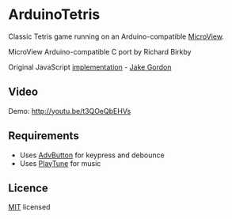 ArduinoTetris
=============

Classic Tetris game running on an Arduino-compatible [MicroView](http://www.microview.io).

MicroView Arduino-compatible C port by Richard Birkby

Original JavaScript [implementation](https://github.com/jakesgordon/javascript-tetris) - [Jake Gordon](https://twitter.com/jakesgordon)

Video
-----

Demo: http://youtu.be/t3QOeQbEHVs

Requirements
------------

* Uses [AdvButton](http://playground.arduino.cc/Code/AdvButton) for keypress and debounce
* Uses [PlayTune](https://code.google.com/p/arduino-playtune/) for music

Licence
-------

[MIT](http://en.wikipedia.org/wiki/MIT_License) licensed
